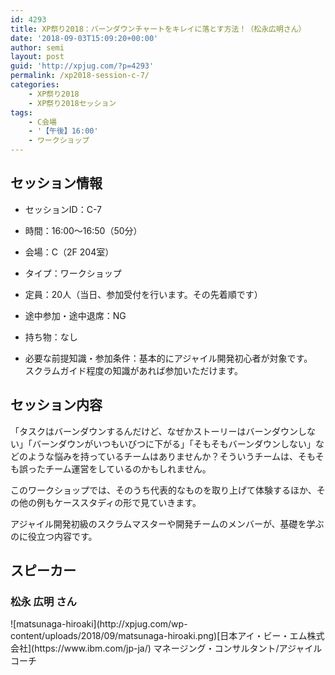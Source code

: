 ```yaml
---
id: 4293
title: XP祭り2018：バーンダウンチャートをキレイに落とす方法！（松永広明さん）
date: '2018-09-03T15:09:20+00:00'
author: semi
layout: post
guid: 'http://xpjug.com/?p=4293'
permalink: /xp2018-session-c-7/
categories:
    - XP祭り2018
    - XP祭り2018セッション
tags:
    - C会場
    - '【午後】16:00'
    - ワークショップ
---
```


## セッション情報

- セッションID：C-7
- 時間：16:00～16:50（50分）
- 会場：C（2F 204室）
- タイプ：ワークショップ

- 定員：20人（当日、参加受付を行います。その先着順です）
- 途中参加・途中退席：NG
- 持ち物：なし
- 必要な前提知識・参加条件：基本的にアジャイル開発初心者が対象です。  
    スクラムガイド程度の知識があれば参加いただけます。

## セッション内容

「タスクはバーンダウンするんだけど、なぜかストーリーはバーンダウンしない」「バーンダウンがいつもいびつに下がる」「そもそもバーンダウンしない」などのような悩みを持っているチームはありませんか？そういうチームは、そもそも誤ったチーム運営をしているのかもしれません。

このワークショップでは、そのうち代表的なものを取り上げて体験するほか、その他の例もケーススタディの形で見ていきます。

アジャイル開発初級のスクラムマスターや開発チームのメンバーが、基礎を学ぶのに役立つ内容です。

## スピーカー

### 松永 広明 さん

<div class="profile">![matsunaga-hiroaki](http://xpjug.com/wp-content/uploads/2018/09/matsunaga-hiroaki.png)[日本アイ・ビー・エム株式会社](https://www.ibm.com/jp-ja/) マネージング・コンサルタント/アジャイルコーチ

</div>